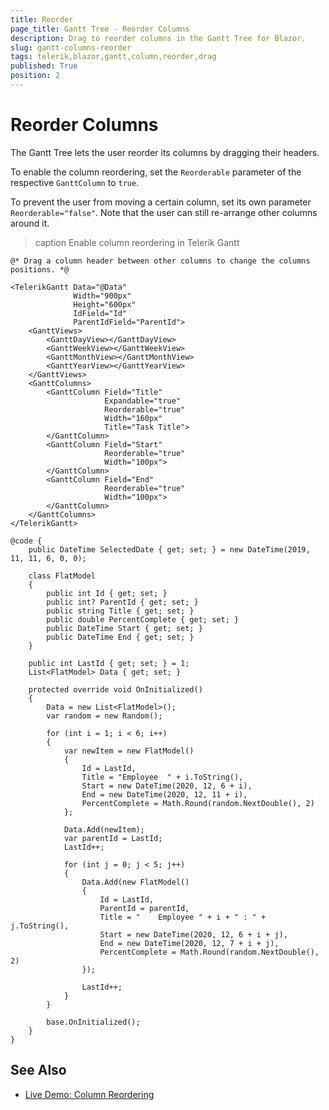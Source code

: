 ```yaml
---
title: Reorder
page_title: Gantt Tree - Reorder Columns
description: Drag to reorder columns in the Gantt Tree for Blazor.
slug: gantt-columns-reorder
tags: telerik,blazor,gantt,column,reorder,drag
published: True
position: 2
---
```


# Reorder Columns

The Gantt Tree lets the user reorder its columns by dragging their headers.

To enable the column reordering, set the `Reorderable` parameter of the respective `GanttColumn` to `true`.

To prevent the user from moving a certain column, set its own parameter `Reorderable="false"`. Note that the user can still re-arrange other columns around it.

>caption Enable column reordering in Telerik Gantt

````CSHTML
@* Drag a column header between other columns to change the columns positions. *@

<TelerikGantt Data="@Data"
              Width="900px"
              Height="600px"
              IdField="Id"
              ParentIdField="ParentId">
    <GanttViews>
        <GanttDayView></GanttDayView>
        <GanttWeekView></GanttWeekView>
        <GanttMonthView></GanttMonthView>
        <GanttYearView></GanttYearView>
    </GanttViews>
    <GanttColumns>
        <GanttColumn Field="Title"
                     Expandable="true"
                     Reorderable="true"
                     Width="160px"
                     Title="Task Title">
        </GanttColumn>
        <GanttColumn Field="Start"
                     Reorderable="true"
                     Width="100px">
        </GanttColumn>
        <GanttColumn Field="End"
                     Reorderable="true"
                     Width="100px">
        </GanttColumn>
    </GanttColumns>
</TelerikGantt>

@code {
    public DateTime SelectedDate { get; set; } = new DateTime(2019, 11, 11, 6, 0, 0);

    class FlatModel
    {
        public int Id { get; set; }
        public int? ParentId { get; set; }
        public string Title { get; set; }
        public double PercentComplete { get; set; }
        public DateTime Start { get; set; }
        public DateTime End { get; set; }
    }

    public int LastId { get; set; } = 1;
    List<FlatModel> Data { get; set; }

    protected override void OnInitialized()
    {
        Data = new List<FlatModel>();
        var random = new Random();

        for (int i = 1; i < 6; i++)
        {
            var newItem = new FlatModel()
            {
                Id = LastId,
                Title = "Employee  " + i.ToString(),
                Start = new DateTime(2020, 12, 6 + i),
                End = new DateTime(2020, 12, 11 + i),
                PercentComplete = Math.Round(random.NextDouble(), 2)
            };

            Data.Add(newItem);
            var parentId = LastId;
            LastId++;

            for (int j = 0; j < 5; j++)
            {
                Data.Add(new FlatModel()
                {
                    Id = LastId,
                    ParentId = parentId,
                    Title = "    Employee " + i + " : " + j.ToString(),
                    Start = new DateTime(2020, 12, 6 + i + j),
                    End = new DateTime(2020, 12, 7 + i + j),
                    PercentComplete = Math.Round(random.NextDouble(), 2)
                });

                LastId++;
            }
        }

        base.OnInitialized();
    }
}
````


## See Also

  * [Live Demo: Column Reordering](https://demos.telerik.com/blazor-ui/gantt/column-reordering)

